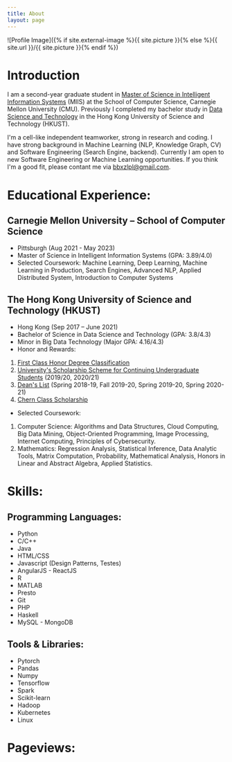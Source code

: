 ```yaml
---
title: About
layout: page
---
```

![Profile Image]({% if site.external-image %}{{ site.picture }}{% else %}{{ site.url }}/{{ site.picture }}{% endif %})

# Introduction
I am a second-year graduate student in [Master of Science in Intelligent Information Systems](https://miis.cs.cmu.edu/) (MIIS) at the School of Computer Science, Carnegie Mellon University (CMU). Previously I completed my bachelor study in [Data Science and Technology](https://dsct.ust.hk/) in the Hong Kong University of Science and Technology (HKUST).

I'm a cell-like independent teamworker, strong in research and coding. I have strong background in Machine Learning (NLP, Knowledge Graph, CV) and Software Engineering (Search Engine, backend). Currently I am open to new Software Engineering or Machine Learning opportunities. If you think I'm a good fit, please contant me via <a href="mailto:bbxzlpl@gmail.com">bbxzlpl@gmail.com</a>. 
# Educational Experience:
## Carnegie Mellon University – School of Computer Science	
- Pittsburgh (Aug 2021 - May 2023)							
- Master of Science in Intelligent Information Systems (GPA: 3.89/4.0)                  
- Selected Coursework: Machine Learning, Deep Learning, Machine Learning in Production, Search Engines, Advanced NLP, Applied Distributed System, Introduction to Computer Systems


## The Hong Kong University of Science and Technology (HKUST)	
- Hong Kong (Sep 2017 – June 2021)						
- Bachelor of Science in Data Science and Technology (GPA: 3.8/4.3)                  
- Minor in Big Data Technology (Major GPA: 4.16/4.3)
- Honor and Rewards:
1. [First Class Honor Degree Classification](https://registry.hkust.edu.hk/resource-library/degree-classification-ug)
2. [University's Scholarship Scheme for Continuing Undergraduate Students](https://sfao.hkust.edu.hk/page.php?i=45) (2019/20, 2020/21)
3. [Dean's List](https://registry.hkust.edu.hk/resource-library/academic-honors-ug) (Spring 2018-19, Fall 2019-20, Spring 2019-20, Spring 2020-21)
4. [Chern Class Scholarship](https://www.math.hkust.edu.hk/ug/chern_class/)
- Selected Coursework: 
1. Computer Science: Algorithms and Data Structures, Cloud Computing, Big Data Mining, Object-Oriented Programming, Image Processing, Internet Computing, Principles of Cybersecurity.
2. Mathematics: Regression Analysis, Statistical Inference, Data Analytic Tools, Matrix Computation, Probability, Mathematical Analysis, Honors in Linear and Abstract Algebra, Applied Statistics.

# Skills:
<h2>Programming Languages: </h2>

<ul class="programming-list">
	<li>Python</li>
	<li>C/C++</li>
	<li>Java</li>
	<li>HTML/CSS</li>
	<li>Javascript (Design Patterns, Testes)</li>
	<li>AngularJS - ReactJS</li>
	<li>R</li>
	<li>MATLAB</li>
	<li>Presto</li>
	<li>Git</li>
	<li>PHP</li>
	<li>Haskell</li>
	<li>MySQL - MongoDB</li>
</ul>

<h2>Tools & Libraries: </h2>

<ul class="tool-list">
	<li>Pytorch</li>
	<li>Pandas</li>
	<li>Numpy</li>
	<li>Tensorflow</li>
	<li>Spark</li>
	<li>Scikit-learn</li>
	<li>Hadoop</li>
	<li>Kubernetes</li>
	<li>Linux</li>
</ul>


# Pageviews:
<script type="text/javascript" id="clustrmaps" src="//clustrmaps.com/map_v2.js?d=3RLPpS5H4hJPwa25oUEG-v1inYBGNRcjpyAfppLdtzI&cl=ffffff&w=a"></script>
